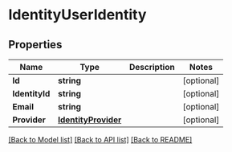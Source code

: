 # IdentityUserIdentity

## Properties

Name | Type | Description | Notes
------------ | ------------- | ------------- | -------------
**Id** | **string** |  | [optional] 
**IdentityId** | **string** |  | [optional] 
**Email** | **string** |  | [optional] 
**Provider** | [**IdentityProvider**](identityProvider.md) |  | [optional] 

[[Back to Model list]](../README.md#documentation-for-models) [[Back to API list]](../README.md#documentation-for-api-endpoints) [[Back to README]](../README.md)


